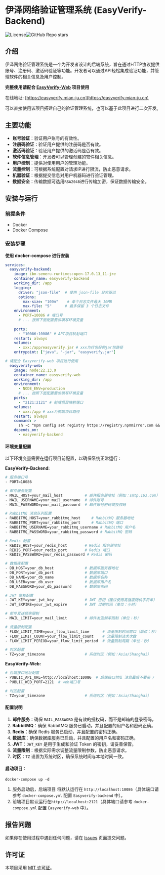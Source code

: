 # 伊泽网络验证管理系统 (EasyVerify-Backend)

![License](https://img.shields.io/badge/License-MIT-blue.svg)![GitHub Repo stars](https://img.shields.io/github/stars/mianju1/EasyVerify-Backend?style=social)



## 介绍

伊泽网络验证管理系统是一个为开发者设计的后端系统，旨在通过HTTP协议提供账号、注册码、激活码验证等功能。开发者可以通过API轻松集成验证功能，并管理软件的相关信息及用户控制。

**完整使用请配合 [EasyVerify-Web](https://github.com/mianju1/EasyVerify-Web/) 项目使用**

在线地址: [https://easyverify.mian-ju.cn](https://easyverify.mian-ju.cn)

可以直接使用该项目搭建自己的验证管理系统，也可以基于此项目进行二次开发。

## 主要功能

- **账号验证**：验证用户账号的有效性。
- **注册码验证**：验证用户提供的注册码是否有效。
- **激活码验证**：验证用户提供的激活码是否有效。
- **软件信息管理**：开发者可以管理创建的软件相关信息。
- **用户控制**：提供对使用用户的管理功能。
- **流量控制**：可根据系统配置对请求IP进行限流，防止恶意请求。
- **机器验证**：根据提交信息对用户机器码进行验证管理。
- **数据安全**：传输数据可选用`RSA2048`进行传输加密，保证数据传输安全。


## 安装与运行

### 前提条件

- Docker
- Docker Compose



### 安装步骤

**使用 docker-compose 进行安装**

```yaml
services:
  easyverify-backend:
    image: ibm-semeru-runtimes:open-17.0.13_11-jre
    container_name: easyverify-backend
    working_dir: /app
    logging:
      driver: "json-file"  # 使用 json-file 日志驱动
      options:
        max-size: "100m"    # 单个日志文件最大 10MB
        max-file: "5"      # 最多保留 3 个日志文件
    environment:
      - PORT=10086 # 端口号
      # ... 按照下面配置要求填写环境变量
      
    ports:
      - "10086:10086" # API项目映射端口
    restart: always
    volumes:
      - xxx:/app/easyverify.jar # xxx为打包好的jar包路径
    entrypoint: ["java", "-jar", "easyverify.jar"]

# 请配合 Easyverify-web 项目进行使用
  easyverify-web:
    image: node:22.13.0
    container_name: easyverify-web
    working_dir: /app
    environment:
      - NODE_ENV=production
      # ... 按照下面配置要求填写环境变量
    ports:
      - "2121:2121" # 前端项目映射端口
    volumes:
      - xxx:/app # xxx为前端项目路径
    restart: always
    command: >
      sh -c "npm config set registry https://registry.npmmirror.com && npm install && npm run build && npm run preview"
    depends_on:
      - easyverify-backend
```



#### 环境变量配置

以下环境变量需要在运行项目前配置，以确保系统正常运行：

**EasyVerify-Backend:**
```bash
# 服务端口号
- PORT=10086

# 邮件服务配置
- MAIL_HOST=your_mail_host          # 邮件服务器地址（例如：smtp.163.com）
- MAIL_USERNAME=your_mail_username  # 邮件账号
- MAIL_PASSWORD=your_mail_password  # 邮件账号密码或授权码

# RabbitMQ 消息队列配置
- RABBITMQ_HOST=your_rabbitmq_host     # RabbitMQ 服务器地址
- RABBITMQ_PORT=your_rabbitmq_port     # RabbitMQ 端口
- RABBITMQ_USERNAME=your_rabbitmq_username # RabbitMQ 用户名
- RABBITMQ_PASSWORD=your_rabbitmq_password # RabbitMQ 密码

# Redis 配置
- REDIS_HOST=your_redis_host        # Redis 服务器地址
- REDIS_PORT=your_redis_port        # Redis 端口
- REDIS_PASSWORD=your_redis_password # Redis 密码

# 数据库配置
- DB_HOST=your_db_host              # 数据库服务器地址
- DB_PORT=your_db_port              # 数据库端口
- DB_NAME=your_db_name              # 数据库名称
- DB_USER=your_db_user              # 数据库用户名
- DB_PASSWORD=your_db_password      # 数据库密码

# JWT 鉴权配置
- JWT_KEY=your_jwt_key              # JWT 密钥（建议使用高强度随机字符串）
- JWT_EXPIRE=your_jwt_expire        # JWT 过期时间（单位：小时）

# 邮件发送频率限制
- MAIL_LIMIT=your_mail_limit        # 邮件发送频率限制（单位：秒）

# 流量限制配置
- FLOW_LIMIT_TIME=your_flow_limit_time      # 流量限制时间窗口（单位：秒）
- FLOW_LIMIT_COUNT=your_flow_limit_count    # 流量限制请求次数
- FLOW_LIMIT_PERIOD=your_flow_limit_period  # 流量限制周期（单位：秒）

# 时区配置
- TZ=your_timezone                  # 系统时区（例如：Asia/Shanghai）
```

**EasyVerify-Web:**
```bash
# 后端接口地址配置
- PUBLIC_API_URL=http://localhost:10086  # 后端接口地址 注意最后不要带 /
- PUBLIC_WEB_PORT=2121  # web端口号

# 时区配置
- TZ=your_timezone                  # 系统时区（例如：Asia/Shanghai）
```

#### 配置说明

1. **邮件服务**：确保 `MAIL_PASSWORD` 是有效的授权码，而不是邮箱的登录密码。
2. **RabbitMQ**：确保 RabbitMQ 服务已启动，并且配置的用户名和密码正确。
3. **Redis**：确保 Redis 服务已启动，并且配置的密码正确。
4. **数据库**：确保数据库服务已启动，并且配置的用户名和密码正确。
5. **JWT**：`JWT_KEY` 是用于生成和验证 Token 的密钥，请妥善保管。
6. **流量限制**：根据实际需求调整流量限制参数，防止恶意请求。
7. **时区**：`TZ` 设置为系统时区，确保系统时间与本地时间一致。



#### 启动项目：

```shell
docker-compose up -d
```



1. 服务启动后，后端项目 将默认运行在 `http://localhost:10086`（具体端口请参考 `docker-compose.yml` 配置 `Easyverify-backend` 中）。
2. 前端项目默认运行在`http://localhost:2121`（具体端口请参考 `docker-compose.yml` 配置 `Easyverify-web` 中）。



## 报告问题

如果你在使用过程中遇到任何问题，请在 [Issues](https://github.com/mianju1/EasyVerify-Backend/issues) 页面提交问题。



## 许可证

本项目采用 [MIT 许可证](https://github.com/mianju1/EasyVerify-Backend/blob/master/LICENSE)。







